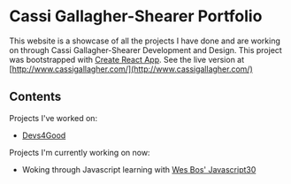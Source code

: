 # Cassi Gallagher-Shearer Portfolio

This website is a showcase of all the projects I have done and are working on through Cassi Gallagher-Shearer Development and Design.
This project was bootstrapped with [Create React App](https://github.com/facebookincubator/create-react-app). See the live version at [http://www.cassigallagher.com/](http://www.cassigallagher.com/)

## Contents

Projects I've worked on:
* [Devs4Good](https://github.com/gracenoh153/Devs4Good)

Projects I'm currently working on now:
* Woking through Javascript learning with [Wes Bos' Javascript30](https://github.com/CassiG/JavaScript30)

